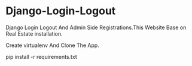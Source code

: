 # Django-Login-Logout

Django Login Logout And Admin Side Registrations.This Website Base on Real Estate installation.

Create virtualenv And Clone The App.

pip install -r requirements.txt

